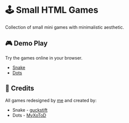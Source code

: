 # 🕹️ Small HTML Games
Collection of small mini games with minimalistic aesthetic.

## 🎮 Demo Play
Try the games online in your browser.
- [Snake](https://curlynoemi.github.io/html_games/snake.html)
- [Dots](https://curlynoemi.github.io/html_games/dots.html)

## 💝 Credits
All games redesigned by [me](https://github.com/curlynoemi) and created by:
<br>
- Snake - [guckstift](https://github.com/guckstift/shortest-js-snake)
- Dots - [MyXoToD](https://codepen.io/MyXoToD/pen/DwQEQN](https://github.com/MyXoToD/reaction-game)https://github.com/MyXoToD/reaction-game)
